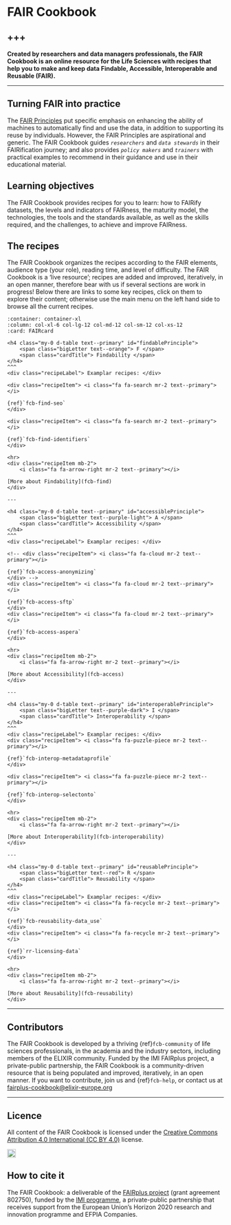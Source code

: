 # FAIR Cookbook
+++
---

**Created by researchers and data managers professionals, the FAIR Cookbook is an online resource for the Life Sciences with recipes that help you to make and keep data Findable, Accessible, Interoperable and Reusable (FAIR).**

---

<!-- ## The official site -->

<!-- Visit [https://fairplus.github.io/the-fair-cookbook](https://fairplus.github.io/the-fair-cookbook) to see the web friendly **work-in-progress** version of the **FAIR Cookbook**.

🛢️🚧 **This project is still in early phase and this is work in progress** 🚧🛢️
 -->


<!--
## The FAIR Cookbook overview

* The FAIR Cookbook is an activity of the [FAIRplus project](https://fairplus-project.eu/) funded by the [Innovative Medicine Initiative (IMI)](https://www.imi.europa.eu)  
 <img src="/the-fair-cookbook/_static/images/logo/imi-logo-fairplus-v1.png" alt="drawing" style="width:60px;" border="1px solid black" align="top" />  under grant agreement #802750 (2019-22).
* The FAIR Cookbook is a project aiming at collating protocols for making data FAIR and provide examples of IMI dataset FAIRification.
* The FAIR Cookbook is open source and licensed under CC-BY-4.0
* The FAIR Cookbook is written using Markdown and deployed using `jupyter-book`
* the FAIR Cookbook is hosted on github. The repository hosts  documentation, known as `FAIR recipes`, and supporting code in the form of `jupyter notebooks` about **`FAIRification processes`** and the content will be released regularly (quarterly) in order to reflect the progress made by the project and the various working groups, which bring together `academic` and `industry` partners.
-->

## Turning FAIR into practice

The [FAIR Principles](https://doi.org/10.1038/sdata.2016.18) put specific emphasis on enhancing the ability of machines to automatically find and use the data, in addition to supporting its reuse by individuals. However, the FAIR Principles are aspirational and generic. The FAIR Cookbook guides *`researchers`* and *`data stewards`* in their FAIRification journey; and also provides *`policy makers`* and *`trainers`* with practical examples to recommend in their guidance and use in their educational material. 

<!-- 
## Persona-based content browsing

🚧 **This section is under development** 🚧 


````{panels}
:container: container-lg pb-3
:column: col-lg-3 col-md-4 col-sm-6 col-xs-12 p-1
:card: rounded

<i class="fab fa-github-alt fa-3x" style="color:#fc7a4a;"></i>
^^^
<h4><b>Helmut</b></h4>
<p>Architect & Engineer</p>
---

<i class="fas fa-cog fa-2x" style="color:#fc7a4a;"></i>
^^^
<h4><b>Jean</b></h4>
<p>Data Scientist</p>
---

<i class="fa fa-check-circle fa-2x" style="color:#fc7a4a;"></i>
^^^
<h4><b>Fulvia</b></h4>
<p>Data Curator</p>
---
<i class="fa fa-user-md fa-2x" style="color:#fc7a4a;"></i>
^^^
<h4><b>Wang Ju</b></h4>
<p>Head of Clinical Research</p>

````
-->


<!-- 
<div class="row">
  <div class="column">
	<div class="card">
	  <div class="container">
	  	<i class="fab fa-github-alt fa-2x" style="color:#fc7a4a;"></i>
	    <h4><b>Helmut</b></h4>
	    <p>Architect & Engineer</p>
	  </span>
	</span>
  </span>
  <div class="column">
	<div class="card">
	  <div class="container">
	 	<i class="fa fa-cog fa-2x" style="color:#fc7a4a;"></i>
	    <h4><b>Jean</b></h4>
	    <p>Data Scientist</p>
	  </span>
	</span>
  </span>  
  <div class="column">
	<div class="card">
	  <div class="container">
	  	<i class="fa fa-check-circle fa-2x" style="color:#fc7a4a;"></i>
	    <h4><b>Fulvia</b></h4>
	    <p>Data Curator</p>
	  </span>
	</span>
  </span>
  <div class="column">
	<div class="card">
	  <div class="container">
	  	<i class="fa fa-user-md fa-2x" style="color:#fc7a4a;"></i>
	    <h4><b>Wang Ju</b></h4>
	    <p>Head of Clinical Research</p>
	  </span>
	</span>
  </span>
</span>
 -->
<!-- 
<div class="cards-container">
  <div class="card-container">
    <div class="card">
      <div class="front">
	  	<i class="fa fa-github-alt fa-2x" style="color:#300861;"></i>
	    <h4><b>Helmut Entwikgung</b></h4>
	    <p color="#300861">Architect & Engineer</p>
      </span>
      <div class="back">
	  	<i class="fa fa-user-md fa-2x" style="color:#300861;"></i>
	    <h4 color="white"><b>Wang Ju Fong</b></h4>
	    <span>
 		<img class="imageez" src="./images/userjourney.svg" alt="drawing" style="width:1100px;" border="1" color="black" align="top" />
		</span>
	    <p color="#300861">Head of Clinical Research</p>
      </span>
    </span>
</span>

<div class="cards-container">
   <div class="card-container">
    <div class="card">
      <div class="front">
	  	<i class="fa fa-github-alt fa-2x" style="color:#300861;"></i>
	    <h4><b>Helmut Entwikgung</b></h4>
	    <p>Architect & Engineer</p>
      </span>
      <div class="back">
	  	<i class="fa fa-user-md fa-2x" style="color:#300861;"></i>
	    <h4 color="#300861"><b>Wang Ju Fong</b></h4>
	    <p color="#300861">Head of Clinical Research</p>
      </span>
    </span>
  </span>
</span> -->




## Learning objectives

The FAIR Cookbook provides recipes for you to learn: how to FAIRify datasets, the levels and indicators of FAIRness, the maturity model, the technologies, the tools and the standards available, as well as the skills required, and the challenges, to achieve and improve FAIRness.

<!-- Learn how to FAIRify a number of exemplar IMI datasets, putting the FAIR principles in practices; learn about levels and indicators of FAIRness; the maturity model, the technologies and tools available to assess and improve FAIRness; learn about the skills required, as well as the challenges.  -->


<!-- ## The FAIRification Process

````{panels}
:container: container-lg pb-3
:column: col-lg-12 p-2
:card: rounded
<span>
 <img class="imageez" src="../_static/images/userjourney.svg" alt="drawing" style="width:1100px;" border="1" color="black" align="top" onclick="window.open('../_static/images/userjourney.svg', '_blank');" />
</span>
````
 -->


## The recipes


The FAIR Cookbook organizes the recipes according to the FAIR elements, audience type (your role), reading time, and level of difficulty. The FAIR Cookbook is a ‘live resource’; recipes are added and improved, iteratively, in an open manner, therefore bear with us if several sections are work in progress!
Below there are links to some key recipes, click on them to explore their content; otherwise use the main menu on the left hand side to browse all the current recipes. 


````{panels}
:container: container-xl
:column: col-xl-6 col-lg-12 col-md-12 col-sm-12 col-xs-12
:card: FAIRcard

<h4 class="my-0 d-table text--primary" id="findablePrinciple">
    <span class="bigLetter text--orange"> F </span> 
    <span class="cardTitle"> Findability </span>
</h4>
^^^
<div class="recipeLabel"> Examplar recipes: </div>

<div class="recipeItem"> <i class="fa fa-search mr-2 text--primary"></i>

{ref}`fcb-find-seo` 
</div>
 
<div class="recipeItem"> <i class="fa fa-search mr-2 text--primary"></i>

{ref}`fcb-find-identifiers`
</div>

<hr>
<div class="recipeItem mb-2">
    <i class="fa fa-arrow-right mr-2 text--primary"></i>
    
[More about Findability](fcb-find)    
</div>

---

<h4 class="my-0 d-table text--primary" id="accessiblePrinciple">
    <span class="bigLetter text--purple-light"> A </span> 
    <span class="cardTitle"> Accessibility </span>
</h4>
^^^
<div class="recipeLabel"> Examplar recipes: </div>

<!-- <div class="recipeItem"> <i class="fa fa-cloud mr-2 text--primary"></i>

{ref}`fcb-access-anonymizing`
</div> -->
<div class="recipeItem"> <i class="fa fa-cloud mr-2 text--primary"></i>

{ref}`fcb-access-sftp`
</div>
<div class="recipeItem"> <i class="fa fa-cloud mr-2 text--primary"></i>

{ref}`fcb-access-aspera`
</div>

<hr>
<div class="recipeItem mb-2">
    <i class="fa fa-arrow-right mr-2 text--primary"></i>
    
[More about Accessibility](fcb-access)    
</div>

---

<h4 class="my-0 d-table text--primary" id="interoperablePrinciple">
    <span class="bigLetter text--purple-dark"> I </span> 
    <span class="cardTitle"> Interoperability </span>
</h4>
^^^
<div class="recipeLabel"> Examplar recipes: </div>
<div class="recipeItem"> <i class="fa fa-puzzle-piece mr-2 text--primary"></i>

{ref}`fcb-interop-metadataprofile`
</div>

<div class="recipeItem"> <i class="fa fa-puzzle-piece mr-2 text--primary"></i>

{ref}`fcb-interop-selectonto`
</div>

<hr>
<div class="recipeItem mb-2">
    <i class="fa fa-arrow-right mr-2 text--primary"></i>
    
[More about Interoperability](fcb-interoperability)    
</div>

---

<h4 class="my-0 d-table text--primary" id="reusablePrinciple">
    <span class="bigLetter text--red"> R </span> 
    <span class="cardTitle"> Reusability </span>
</h4>
^^^
<div class="recipeLabel"> Examplar recipes: </div>
<div class="recipeItem"> <i class="fa fa-recycle mr-2 text--primary"></i>

{ref}`fcb-reusability-data_use`
</div>
<div class="recipeItem"> <i class="fa fa-recycle mr-2 text--primary"></i>

{ref}`rr-licensing-data`
</div>

<hr>
<div class="recipeItem mb-2">
    <i class="fa fa-arrow-right mr-2 text--primary"></i>
    
[More about Reusability](fcb-reusability)    
</div>
````


<!-- 

<div class="row">
  <div class="column">
	<div class="card">
	  <div class="container">
	  	<i class="fa fa-search fa-2x" style="color:#fc7a4a;"></i>
	    <h4><b>FINDABILITY</b></h4>
	    <p>TODO: add text here</p>
	  </span>
	</span>
  </span>
  <div class="column">
	<div class="card">
	  <div class="container">
	 	<i class="fa fa-cog fa-lg" style="color:#fc7a4a;"></i>
	    <h4><b>Search Engine Optimitization</b></h4>
	    <p>TODO: add text here</p>
	  </span>
	</span>
  </span>  
  <div class="column">
	<div class="card">
	  <div class="container">
	  	<i class="fa fa-cog fa-lg" style="color:#fc7a4a;"></i>
	  	<br/>
	    <h4><b>Open Archive Deposition</b></h4>
	    <p>TODO: add text here </p>
	  </span>
	</span>
  </span>
  <div class="column">
	<div class="card">
	  <div class="container">
	  	<i class="fa fa-cog fa-lg" style="color:#fc7a4a;"></i>
	    <h4><b>Annotation</b></h4>
	    <p>TODO: add text here</p>
	  </span>
	</span>
 </span>
</span>
<span> 
<div class="row">

  <div class="column">
	<div class="card">
	  <div class="container">
	  	<i class="fa fa-cloud fa-2x" style="color:#8038d1;"></i>
	    <h4><b>ACCESSIBILITY</b></h4>
	    <p>TODO: add text here</p>
	  </span>
	</span>
  </span>
  <div class="column">
	<div class="card">
	  <div class="container">
	 	<i class="fa fa-cog fa-lg" style="color:#8038d1;"></i>
	    <h4><b>Access condition</b></h4>
	    <p>TODO: add text here</p>
	  </span>
	</span>
  </span>  
  <div class="column">
	<div class="card">
	  <div class="container">
	  	<i class="fa fa-cog fa-lg" style="color:#8038d1;"></i>
	    <h4><b>License selection</b></h4>
	    <p>TODO: add text here</p>
	  </span>
	</span>
  </span>
  <div class="column">
	<div class="card">
	  <div class="container">
	  	<i class="fa fa-cog fa-lg" style="color:#8038d1;"></i>
	    <h4><b>Standards</b></h4>
	    <p>TODO: add text here</p>
	  </span>
	</span>
  </span>
</span>

<div class="row">

  <div class="column">
	<div class="card">
	  <div class="container">
	  	<i class="fa fa-puzzle-piece fa-2x" style="color:#300861;"></i>
	    <h4><b>INTEROPERABILITY</b></h4>
	    <p>TODO: add text here</p>
	  </span>
	</span>
  </span>
  <div class="column">
	<div class="card">
	  <div class="container">
	 	<i class="fa fa-cog fa-lg" style="color:#300861;"></i>
	    <h4><b>Metadata Standards</b></h4>
	    <p>TODO: add text here</p>
	  </span>
	</span>
  </span>  
  <div class="column">
	<div class="card">
	  <div class="container">
	  	<i class="fa fa-cog fa-lg" style="color:#300861;"></i>
	    <h4><b>Open Syntax</b></h4>
	    <p>TODO: add text here</p>
	  </span>
	</span>
  </span>
  <div class="column">
	<div class="card">
	  <div class="container">
	  	<i class="fa fa-cog fa-lg" style="color:#300861;"></i>
	    <h4><b>Ontology</b></h4>
	    <p>TODO: add text here</p>
	  </span>
	</span>
  </span>
 </span>

<div class="row">

  <div class="column">
	<div class="card">
	  <div class="container">
	  	<i class="fa fa-recycle fa-2x" style="color:#7e0038;"></i>
	    <h4><b>REUSABILITY</b></h4>
	    <p>TODO: add text here</p>
	  </span>
	</span>
  </span>
  <div class="column">
	<div class="card">
	  <div class="container">
	 	<i class="fa fa-cog fa-lg" style="color:#7e0038;"></i>
	    <h4><b>Standards</b></h4>
	    <p>TODO: add text here</p>
	  </span>
	</span>
  </span>  
  <div class="column">
	<div class="card">
	  <div class="container">
	  	<i class="fa fa-cog fa-lg" style="color:#7e0038;"></i>
	    <h4><b>Ontology</b></h4>
	    <p>TODO: add text here</p>
	  </span>
	</span>
  </span>
  <div class="column">
	<div class="card">
	  <div class="container">
	  	<i class="fa fa-cog fa-lg" style="color:#7e0038;"></i>
	    <h4><b>SMART API</b></h4>
	    <p>TODO: add text here</p>
	  </span>
	</span>
  </span>
</span>
 
 -->






___

<!-- ![](/cookbook-dev/assets/images//logo/imi-logo-fairplus-v1.png 50px) -->


## Contributors

The FAIR Cookbook is developed by a thriving {ref}`fcb-community` of life sciences professionals, in the academia and the industry sectors, including members of the ELIXIR community. Funded by the IMI FAIRplus project, a private-public partnership, the FAIR Cookbook is a community-driven resource that is being populated and improved, iteratively, in an open manner. If you want to contribute, join us and {ref}`fcb-help`, or contact us at [fairplus-cookbook@elixir-europe.org](mailto:fairplus-cookbook@elixir-europe.org)


<!-- 
### Editorial Board

```{dropdown} <div class="text--purple-dark" style="font-size:1.3rem">See the Board</h4>
| Name                                                                                                                                                                            | Orcid                                                                                                         | Affiliation              | Type                                                                              |                                                              Elixir Node                                                              |
|---------------------------------------------------------------------------------------------------------------------------------------------------------------------------------|---------------------------------------------------------------------------------------------------------------|--------------------------|-----------------------------------------------------------------------------------|:-------------------------------------------------------------------------------------------------------------------------------------:|
| <div class="firstCol"><a target="_blank" href='https://github.com/sgtp'><img class='avatar-style' src='https://avatars.githubusercontent.com/sgtp'></img><div class="d-block">Andrea Splendiani</div></a></div>                           | <a target="_blank" href='https://orcid.org/0000-0002-3201-9617'><i class='fab fa-orcid fa-2x text--orange'></i></a> | Novartis AG              | <i class="fas fa-industry fa-1x text--purple-light" alt="EFPIA"></i>          |                                                                                                                                       |
| <div class="firstCol"><a target="_blank" href='https://github.com/robertgiessmann'><img class='avatar-style' src='https://avatars.githubusercontent.com/robertgiessmann'></img><div class="d-block">Robert Giessmann</div></a> </div>      | <a target="_blank" href='https://orcid.org/0000-0002-0254-1500'><i class='fab fa-orcid fa-2x text--orange'></i></a> | Bayer AG                 | <i class="fas fa-industry fa-1x text--purple-light" alt="EFPIA"></i>          |                                                                                                                                       |
| <div class="firstCol"><a target="_blank" href='https://github.com/tburdett'><img class='avatar-style' src='https://avatars.githubusercontent.com/tburdett'></img><div class="d-block">Tony Burdett</div></a>       </div>                  | <a target="_blank" href='https://orcid.org/0000-0002-2513-5396'><i class='fab fa-orcid fa-2x text--orange'></i></a> | EMBL-EBI                 | <i class="fas fa-graduation-cap fa-1x text--orange" alt="Academic"></i> | <img class='elixir-style' src='/the-fair-cookbook/_static/images/logo/Elixir/ELIXIR-UK.svg' ></img> |
| <div class="firstCol"><a target="_blank" href='https://github.com/weiguUL'><img class='avatar-style' src='https://avatars.githubusercontent.com/weiguUL'></img><div class="d-block">Wei Gu</div></a>          </div>                       | <a target="_blank" href='https://orcid.org/0000-0003-3951-6680'><i class='fab fa-orcid fa-2x text--orange'></i></a> | University of Luxembourg | <i class="fas fa-graduation-cap fa-1x text--orange" alt="Academic"></i> | <img class='elixir-style' src='/the-fair-cookbook/_static/images/logo/Elixir/ELIXIR-LU.svg' ></img> |
| <div class="firstCol"><a target="_blank" href='https://github.com/proccaserra'><img class='avatar-style' src='https://avatars.githubusercontent.com/proccaserra'></img><div class="d-block">Philippe Rocca-Serra</div></a>  </div>         | <a target="_blank" href='https://orcid.org/0000-0001-9853-5668'><i class='fab fa-orcid fa-2x text--orange'></i></a> | University of Oxford     | <i class="fas fa-graduation-cap fa-1x text--orange" alt="Academic"></i> | <img class='elixir-style' src='/the-fair-cookbook/_static/images/logo/Elixir/ELIXIR-UK.svg' ></img> |
| <div class="firstCol"><a target="_blank" href='https://github.com/susannasansone'><img class='avatar-style' src='https://avatars.githubusercontent.com/susannasansone'></img><div class="d-block">Susanna-Assunta Sansone</div></a> </div> | <a target="_blank" href='https://orcid.org/0000-0001-5306-5690'><i class='fab fa-orcid fa-2x text--orange'></i></a> | University of Oxford     | <i class="fas fa-graduation-cap fa-1x text--orange" alt="Academic"></i> | <img class='elixir-style' src='/the-fair-cookbook/_static/images/logo/Elixir/ELIXIR-UK.svg' ></img> |


```



### Table of Contributors

```{dropdown} <div class="text--purple-dark" style="font-size:1.3rem">See the Cookbook Contributors</h4>
| Name                                                                                                                                                                            | Orcid                                                                                                         | Affiliation                     | Type                                                                              |
|---------------------------------------------------------------------------------------------------------------------------------------------------------------------------------|---------------------------------------------------------------------------------------------------------------|---------------------------------|-----------------------------------------------------------------------------------|
| <div class="firstCol"><img class='avatar-style' src='https://avatars.githubusercontent.com/no_github'></img><div class="d-block">Chuang Kee Ong</div></div>             </div>                                                   |                                                                                                               | Astra-Zeneca                    | <i class="fas fa-industry fa-1x text--purple-light" alt="EFPIA"></i>          |
| <div class="firstCol"><img class='avatar-style' src='https://avatars.githubusercontent.com/no_github'></img><div class="d-block">Colin Wood</div>                   </div>                                                 |                                                                                                               | Astra-Zeneca                    | <i class="fas fa-industry fa-1x text--purple-light" alt="EFPIA"></i>          |
| <div class="firstCol"><img class='avatar-style' src='https://avatars.githubusercontent.com/no_github'></img><div class="d-block">Ola Engkvist</div>                  </div>                                               | <a target="_blank" href='https://orcid.org/0000-0003-4970-6461'><i class='fab fa-orcid fa-2x text--orange'></i></a> | Astra-Zeneca                    | <i class="fas fa-industry fa-1x text--purple-light" alt="EFPIA"></i>          |
| <div class="firstCol"><img class='avatar-style' src='https://avatars.githubusercontent.com/no_github'></img><div class="d-block">Ratnesh Sahay</div>                </div>                                                 |                                                                                                               | Astra-Zeneca                    | <i class="fas fa-industry fa-1x text--purple-light" alt="EFPIA"></i>          |
| <div class="firstCol"><img class='avatar-style' src='https://avatars.githubusercontent.com/no_github'></img><div class="d-block">Tom Plasterer</div>                     </div>                                            |                                                                                                               | Astra-Zeneca                    | <i class="fas fa-industry fa-1x text--purple-light" alt="EFPIA"></i>          |
| <div class="firstCol"><img class='avatar-style' src='https://avatars.githubusercontent.com/no_github'></img><div class="d-block">David Henderson</div>                         </div>                                      | <a target="_blank" href='https://orcid.org/0000-0002-6433-200X'><i class='fab fa-orcid fa-2x text--orange'></i></a> | Bayer AG                        | <i class="fas fa-industry fa-1x text--purple-light" alt="EFPIA"></i>          |
| <div class="firstCol"><a target="_blank" href='https://github.com/robertgiessmann'><img class='avatar-style' src='https://avatars.githubusercontent.com/robertgiessmann'></img><div class="d-block">Robert Giessmann</div></a>   </div>    | <a target="_blank" href='https://orcid.org/0000-0002-0254-1500'><i class='fab fa-orcid fa-2x text--orange'></i></a> | Bayer AG                        | <i class="fas fa-industry fa-1x text--purple-light" alt="EFPIA"></i>          |
| <div class="firstCol"><a target="_blank" href='https://github.com/kdauth'><img class='avatar-style' src='https://avatars.githubusercontent.com/kdauth'></img><div class="d-block">Kurt Dauth</div></a>                    </div>           |                                                                                                               | Boehringer-Ingelheim AG         | <i class="fas fa-industry fa-1x text--purple-light" alt="EFPIA"></i>          |
| <div class="firstCol"><img class='avatar-style' src='https://avatars.githubusercontent.com/no_github'></img><div class="d-block">Karsten Quast</div>                                                      </div>           |                                                                                                               | Boehringer-Ingelheim AG         | <i class="fas fa-industry fa-1x text--purple-light" alt="EFPIA"></i>          |
| <div class="firstCol"><a target="_blank" href='https://github.com/ereynrs'><img class='avatar-style' src='https://avatars.githubusercontent.com/ereynrs'></img><div class="d-block">Emiliano Reynares</div></a>         </div>             | <a target="_blank" href='https://orcid.org/0000-0002-5109-3716'><i class='fab fa-orcid fa-2x text--orange'></i></a> | Boehringer-Ingelheim AG         | <i class="fas fa-industry fa-1x text--purple-light" alt="EFPIA"></i>          |
| <div class="firstCol"><a target="_blank" href='https://github.com/sedlyarov'><img class='avatar-style' src='https://avatars.githubusercontent.com/sedlyarov'></img><div class="d-block">Vitaly Sedlyarov</div></a>       </div>            | <a target="_blank" href='https://orcid.org/0000-0002-9872-3535'><i class='fab fa-orcid fa-2x text--orange'></i></a> | Boehringer-Ingelheim AG         | <i class="fas fa-industry fa-1x text--purple-light" alt="EFPIA"></i>          |
| <div class="firstCol"><a target="_blank" href='https://github.com/evaMart'><img class='avatar-style' src='https://avatars.githubusercontent.com/EvaMart'></img><div class="d-block">Eva Marin del Pico</div></a>         </div>            | <a target="_blank" href='https://orcid.org/0000-0001-8324-2897'><i class='fab fa-orcid fa-2x text--orange'></i></a> | Barcelona Supercomputing Centre | <i class="fas fa-graduation-cap fa-1x text--orange" alt="Academic"></i> |
| <div class="firstCol"><a target="_blank" href='https://github.com/scapella'><img class='avatar-style' src='https://avatars.githubusercontent.com/scapella'></img><div class="d-block">Salvador Capella Gutierrez</div></a>  </div>          | <a target="_blank" href='https://orcid.org/0000-0002-0309-604X'><i class='fab fa-orcid fa-2x text--orange'></i></a> | Barcelona Supercomputing Centre | <i class="fas fa-graduation-cap fa-1x text--orange" alt="Academic"></i> |
| <div class="firstCol"><a target="_blank" href='https://github.com/HEHurst'><img class='avatar-style' src='https://avatars.githubusercontent.com/HEHurst'></img><div class="d-block">Hannah Hurst</div></a>             </div>              |                                                                                                               | EMBL-EBI                        | <i class="fas fa-graduation-cap fa-1x text--orange" alt="Academic"></i> |
| <div class="firstCol"><a target="_blank" href='https://github.com/fuqix'><img class='avatar-style' src='https://avatars.githubusercontent.com/fuqix'></img><div class="d-block">Fuqi Xu</div></a>                     </div>               | <a target="_blank" href='https://orcid.org/0000-0002-5923-3859'><i class='fab fa-orcid fa-2x text--orange'></i></a> | EMBL-EBI                        | <i class="fas fa-graduation-cap fa-1x text--orange" alt="Academic"></i> |
| <div class="firstCol"><a target="_blank" href='https://github.com/mcourtot'><img class='avatar-style' src='https://avatars.githubusercontent.com/mcourtot'></img><div class="d-block">Melanie Courtot</div></a>         </div>             | <a target="_blank" href='https://orcid.org/0000-0002-9551-6370'><i class='fab fa-orcid fa-2x text--orange'></i></a> | EMBL-EBI                        | <i class="fas fa-graduation-cap fa-1x text--orange" alt="Academic"></i> |
| <div class="firstCol"><a target="_blank" href='https://github.com/tburdett'><img class='avatar-style' src='https://avatars.githubusercontent.com/tburdett'></img><div class="d-block">Tony Burdett</div></a>      </div>                   | <a target="_blank" href='https://orcid.org/0000-0002-2513-5396'><i class='fab fa-orcid fa-2x text--orange'></i></a> | EMBL-EBI                        | <i class="fas fa-graduation-cap fa-1x text--orange" alt="Academic"></i> |
| <div class="firstCol"><a target="_blank" href='https://github.com/agiani99'><img class='avatar-style' src='https://avatars.githubusercontent.com/agiani99'></img><div class="d-block">Andrea Zaliani</div></a>    </div>                   | <a target="_blank" href='https://orcid.org/0000-0002-1740-8390'><i class='fab fa-orcid fa-2x text--orange'></i></a> | Fraunhofer Institute            | <i class="fas fa-graduation-cap fa-1x text--orange" alt="Academic"></i> |
| <div class="firstCol"><img class='avatar-style' src='https://avatars.githubusercontent.com/no_github'></img><div class="d-block">Andreas Pippow</div>                                             </div>                   | <a target="_blank" href='https://orcid.org/0000-0003-1301-2580'><i class='fab fa-orcid fa-2x text--orange'></i></a> | Fraunhofer Institute            | <i class="fas fa-graduation-cap fa-1x text--orange" alt="Academic"></i> |
| <div class="firstCol"><img class='avatar-style' src='https://avatars.githubusercontent.com/no_github'></img><div class="d-block">Franziska Kroh</div>                                     </div>                           |                                                                                                               | Fraunhofer Institute            | <i class="fas fa-graduation-cap fa-1x text--orange" alt="Academic"></i> |
| <div class="firstCol"><img class='avatar-style' src='https://avatars.githubusercontent.com/no_github'></img><div class="d-block">Gesa Witt</div>                                            </div>                         | <a target="_blank" href='https://orcid.org/0000-0003-2344-706X'><i class='fab fa-orcid fa-2x text--orange'></i></a> | Fraunhofer Institute            | <i class="fas fa-graduation-cap fa-1x text--orange" alt="Academic"></i> |
| <div class="firstCol"><img class='avatar-style' src='https://avatars.githubusercontent.com/no_github'></img><div class="d-block">Manfred Kohler</div>                                    </div>                            |                                                                                                               | Fraunhofer Institute            | <i class="fas fa-graduation-cap fa-1x text--orange" alt="Academic"></i> |
| <div class="firstCol"><a target="_blank" href='https://github.com/oyadenizbeyan'><img class='avatar-style' src='https://avatars.githubusercontent.com/oyadenizbeyan'></img><div class="d-block">Oya Deniz Beyan</div></a>   </div>         | <a target="_blank" href='https://orcid.org/0000-0001-7611-3501'><i class='fab fa-orcid fa-2x text--orange'></i></a> | Fraunhofer Institute            | <i class="fas fa-graduation-cap fa-1x text--orange" alt="Academic"></i> |
| <div class="firstCol"><img class='avatar-style' src='https://avatars.githubusercontent.com/no_github'></img><div class="d-block">Philip Gribbon</div>                                    </div>                            | <a target="_blank" href='https://orcid.org/0000-0001-7655-2459'><i class='fab fa-orcid fa-2x text--orange'></i></a> | Fraunhofer Institute            | <i class="fas fa-graduation-cap fa-1x text--orange" alt="Academic"></i> |
| <div class="firstCol"><img class='avatar-style' src='https://avatars.githubusercontent.com/no_github'></img><div class="d-block">Ashni Sedani</div>                                            </div>                      | <a target="_blank" href='https://orcid.org/0000-0002-2424-3483'><i class='fab fa-orcid fa-2x text--orange'></i></a> | GSK                             | <i class="fas fa-industry fa-1x text--purple-light" alt="EFPIA"></i>          |
| <div class="firstCol"><img class='avatar-style' src='https://avatars.githubusercontent.com/no_github'></img><div class="d-block">George Papadotas</div>                                </div>                              |                                                                                                               | GSK                             | <i class="fas fa-industry fa-1x text--purple-light" alt="EFPIA"></i>          |
| <div class="firstCol"><a target="_blank" href='https://github.com/PeterWoollard'><img class='avatar-style' src='https://avatars.githubusercontent.com/PeterWoollard'></img><div class="d-block">Peter Woollard</div></a>  </div>           | <a target="_blank" href='https://orcid.org/0000-0002-7654-6902'><i class='fab fa-orcid fa-2x text--orange'></i></a> | GSK                             | <i class="fas fa-industry fa-1x text--purple-light" alt="EFPIA"></i>          |
| <div class="firstCol"><a target="_blank" href='https://github.com/AlasdairGray'><img class='avatar-style' src='https://avatars.githubusercontent.com/AlasdairGray'></img><div class="d-block">Alasdair J G Gray</div></a>  </div>          | <a target="_blank" href='https://orcid.org/0000-0002-5711-4872'><i class='fab fa-orcid fa-2x text--orange'></i></a> | Heriot Watt University          | <i class="fas fa-graduation-cap fa-1x text--orange" alt="Academic"></i> |
| <div class="firstCol"><a target="_blank" href='https://github.com/petrospaps'><img class='avatar-style' src='https://avatars.githubusercontent.com/petrospaps'></img><div class="d-block">Petros Papadopoulos</div></a>     </div>         |                                                                                                               | Heriot Watt University          | <i class="fas fa-graduation-cap fa-1x text--orange" alt="Academic"></i> |
| <div class="firstCol"><a target="_blank" href='https://github.com/JolandaS'><img class='avatar-style' src='https://avatars.githubusercontent.com/JolandaS'></img><div class="d-block">Jolanda Strubel</div></a>           </div>           |                                                                                                               | The Hyve                        | <i class="fas fa-project-diagram fa-1x" style="color:#300861;" alt="SME"></i>     |
| <div class="firstCol"><img class='avatar-style' src='https://avatars.githubusercontent.com/no_github'></img><div class="d-block">Emma Vos</div>                                                                  </div>    | <a target="_blank" href='https://orcid.org/0000-0002-8589-0609'><i class='fab fa-orcid fa-2x text--orange'></i></a> | The Hyve                        | <i class="fas fa-project-diagram fa-1x" style="color:#300861;" alt="SME"></i>     |
| <div class="firstCol"><a target="_blank" href='https://github.com/eelkevanderhorst'><img class='avatar-style' src='https://avatars.githubusercontent.com/eelkevanderhorst'></img><div class="d-block">Eelke van den Horst</div></a> </div> | <a target="_blank" href='https://orcid.org/0000-0002-8777-5612'><i class='fab fa-orcid fa-2x text--orange'></i></a> | The Hyve                        | <i class="fas fa-project-diagram fa-1x" style="color:#300861;" alt="SME"></i>     |
| <div class="firstCol"><a target="_blank" href='https://github.com/keesvanbochove'><img class='avatar-style' src='https://avatars.githubusercontent.com/keesvanbochove'></img><div class="d-block">Kees van Bochove</div></a>        </div> |                                                                                                               | The Hyve                        | <i class="fas fa-project-diagram fa-1x" style="color:#300861;" alt="SME"></i>     |
| <div class="firstCol"><a target="_blank" href='https://github.com/iemam'><img class='avatar-style' src='https://avatars.githubusercontent.com/iemam'></img><div class="d-block">Ibrahim Emam</div></a>                         </div>     | <a target="_blank" href='https://orcid.org/0000-0002-7561-2787'><i class='fab fa-orcid fa-2x text--orange'></i></a> | Imperial College London         | <i class="fas fa-graduation-cap fa-1x text--orange" alt="Academic"></i> |
| <div class="firstCol"><a target="_blank" href='https://github.com/fra82'><img class='avatar-style' src='https://avatars.githubusercontent.com/fra82'></img><div class="d-block">Francesco Ronzano</div></a>                    </div>      | <a target="_blank" href='https://orcid.org/0000-0001-5037-9061'><i class='fab fa-orcid fa-2x text--orange'></i></a> | IMIM                            | <i class="fas fa-graduation-cap fa-1x text--orange" alt="Academic"></i> |
| <div class="firstCol"><img class='avatar-style' src='https://avatars.githubusercontent.com/no_github'></img><div class="d-block">Laura Furlong</div>                                                          </div>       | <a target="_blank" href='https://orcid.org/0000-0002-9383-528X'><i class='fab fa-orcid fa-2x text--orange'></i></a> | IMIM                            | <i class="fas fa-graduation-cap fa-1x text--orange" alt="Academic"></i> |
| <div class="firstCol"><img class='avatar-style' src='https://avatars.githubusercontent.com/no_github'></img><div class="d-block">Herman Van Vlijmen</div>                                                    </div>        | <a target="_blank" href='https://orcid.org/0000-0002-1915-3141'><i class='fab fa-orcid fa-2x text--orange'></i></a> | Janssen                         | <i class="fas fa-industry fa-1x text--purple-light" alt="EFPIA"></i>          |
| <div class="firstCol"><img class='avatar-style' src='https://avatars.githubusercontent.com/no_github'></img><div class="d-block">Jean-Marc Neefs</div>                                                 </div>              |                                                                                                               | Janssen                         | <i class="fas fa-industry fa-1x text--purple-light" alt="EFPIA"></i>          |
| <div class="firstCol"><img class='avatar-style' src='https://avatars.githubusercontent.com/no_github'></img><div class="d-block">Paul Peeters</div>                                                </div>                  | <a target="_blank" href='https://orcid.org/0000-0001-9915-2933'><i class='fab fa-orcid fa-2x text--orange'></i></a> | Janssen                         | <i class="fas fa-industry fa-1x text--purple-light" alt="EFPIA"></i>          |
| <div class="firstCol"><a target="_blank" href='https://github.com/rverbeec'><img class='avatar-style' src='https://avatars.githubusercontent.com/rverbeec'></img><div class="d-block">Rudi Verbeeck</div></a>       </div>                | <a target="_blank" href='https://orcid.org/0000-0001-5445-6095'><i class='fab fa-orcid fa-2x text--orange'></i></a> | Janssen                         | <i class="fas fa-industry fa-1x text--purple-light" alt="EFPIA"></i>          |
| <div class="firstCol"><img class='avatar-style' src='https://avatars.githubusercontent.com/no_github'></img><div class="d-block">Scott Lusher</div>                                            </div>                      |                                                                                                               | Janssen                         | <i class="fas fa-industry fa-1x text--purple-light" alt="EFPIA"></i>          |
| <div class="firstCol"><a target="_blank" href='https://github.com/sgtp'><img class='avatar-style' src='https://avatars.githubusercontent.com/sgtp'></img><div class="d-block">Andrea Splendiani</div></a>       </div>                     | <a target="_blank" href='https://orcid.org/0000-0002-3201-9617'><i class='fab fa-orcid fa-2x text--orange'></i></a> | Novartis AG                     | <i class="fas fa-industry fa-1x text--purple-light" alt="EFPIA"></i>          |
| <div class="firstCol"><img class='avatar-style' src='https://avatars.githubusercontent.com/no_github'></img><div class="d-block">Dorothy Reilly</div>                                          </div>                      |                                                                                                               | Novartis AG                     | <i class="fas fa-industry fa-1x text--purple-light" alt="EFPIA"></i>          |
| <div class="firstCol"><a target="_blank" href='https://github.com/nicklynch'><img class='avatar-style' src='https://avatars.githubusercontent.com/nicklynch'></img><div class="d-block">Nick Lynch</div></a>      </div>                   | <a target="_blank" href='https://orcid.org/0000-0002-8997-5298'><i class='fab fa-orcid fa-2x text--orange'></i></a> | OpenPhacts                      | <i class="fas fa-project-diagram fa-1x" style="color:#300861;" alt="SME"></i>     |
| <div class="firstCol"><a target="_blank" href='https://github.com/ulo'><img class='avatar-style' src='https://avatars.githubusercontent.com/ulo'></img><div class="d-block">Ulrich Goldmann</div></a>             </div>                   | <a target="_blank" href='https://orcid.org/0000-0003-1120-6912'><i class='fab fa-orcid fa-2x text--orange'></i></a> | CEMM                            | <i class="fas fa-graduation-cap fa-1x text--orange" alt="Academic"></i> |
| <div class="firstCol"><img class='avatar-style' src='https://avatars.githubusercontent.com/no_github'></img><div class="d-block">Manuela Pruess</div>                                            </div>                    | <a target="_blank" href='https://orcid.org/0000-0002-6857-5543'><i class='fab fa-orcid fa-2x text--orange'></i></a> | SIB                             | <i class="fas fa-graduation-cap fa-1x text--orange" alt="Academic"></i> |
| <div class="firstCol"><img class='avatar-style' src='https://avatars.githubusercontent.com/no_github'></img><div class="d-block">Mark Ibberson</div>                                            </div>                     | <a target="_blank" href='https://orcid.org/0000-0003-3152-5670'><i class='fab fa-orcid fa-2x text--orange'></i></a> | SIB                             | <i class="fas fa-graduation-cap fa-1x text--orange" alt="Academic"></i> |
| <div class="firstCol"><a target="_blank" href='https://github.com/vioannid'><img class='avatar-style' src='https://avatars.githubusercontent.com/vioannid'></img><div class="d-block">Vassilios Ioannidis</div></a>   </div>               | <a target="_blank" href='https://orcid.org/0000-0002-4209-2578'><i class='fab fa-orcid fa-2x text--orange'></i></a> | SIB                             | <i class="fas fa-graduation-cap fa-1x text--orange" alt="Academic"></i> |
| <div class="firstCol"><a target="_blank" href='https://github.com/daniwelter'><img class='avatar-style' src='https://avatars.githubusercontent.com/daniwelter'></img><div class="d-block">Danielle Welter</div></a>   </div>               | <a target="_blank" href='https://orcid.org/0000-0003-1058-2668'><i class='fab fa-orcid fa-2x text--orange'></i></a> | University of Luxembourg        | <i class="fas fa-graduation-cap fa-1x text--orange" alt="Academic"></i> |
| <div class="firstCol"><a target="_blank" href='https://github.com/satagopam7'><img class='avatar-style' src='https://avatars.githubusercontent.com/satagopam7'></img><div class="d-block">Venkata P. Satagopam</div></a>     </div>         | <a target="_blank" href='https://orcid.org/0000-0002-6532-5880'><i class='fab fa-orcid fa-2x text--orange'></i></a> | University of Luxembourg        | <i class="fas fa-graduation-cap fa-1x text--orange" alt="Academic"></i> |
| <div class="firstCol"><a target="_blank" href='https://github.com/weiguUL'><img class='avatar-style' src='https://avatars.githubusercontent.com/weiguUL'></img><div class="d-block">Wei Gu</div></a>                    </div>             | <a target="_blank" href='https://orcid.org/0000-0003-3951-6680'><i class='fab fa-orcid fa-2x text--orange'></i></a> | University of Luxembourg        | <i class="fas fa-graduation-cap fa-1x text--orange" alt="Academic"></i> |
| <div class="firstCol"><a target="_blank" href='https://github.com/Chris-Evelo'><img class='avatar-style' src='https://avatars.githubusercontent.com/Chris-Evelo'></img><div class="d-block">Chris Evelo</div></a>      </div>             | <a target="_blank" href='https://orcid.org/0000-0002-5301-3142'><i class='fab fa-orcid fa-2x text--orange'></i></a> | University of Maastricht        | <i class="fas fa-graduation-cap fa-1x text--orange" alt="Academic"></i> |
| <div class="firstCol"><a target="_blank" href='https://github.com/egonw'><img class='avatar-style' src='https://avatars.githubusercontent.com/egonw'></img><div class="d-block">Egon Willighagen</div></a>           </div>                 | <a target="_blank" href='https://orcid.org/0000-0001-7542-0286'><i class='fab fa-orcid fa-2x text--orange'></i></a> | University of Maastricht        | <i class="fas fa-graduation-cap fa-1x text--orange" alt="Academic"></i> |
| <div class="firstCol"><a target="_blank" href='https://github.com/lucas-ubm'><img class='avatar-style' src='https://avatars.githubusercontent.com/lucas-ubm'></img><div class="d-block">Lucas Giovanni </div></a>    </div>               | <a target="_blank" href='https://orcid.org/0000-0001-6518-9535'><i class='fab fa-orcid fa-2x text--orange'></i></a> | University of Maastricht        | <i class="fas fa-graduation-cap fa-1x text--orange" alt="Academic"></i> |
| <div class="firstCol"><a target="_blank" href='https://github.com/carolegoble'><img class='avatar-style' src='https://avatars.githubusercontent.com/carolegoble'></img><div class="d-block">Carole Goble</div></a>   </div>                | <a target="_blank" href='https://orcid.org/0000-0003-1219-2137'><i class='fab fa-orcid fa-2x text--orange'></i></a> | University of Manchester        | <i class="fas fa-graduation-cap fa-1x text--orange" alt="Academic"></i> |
| <div class="firstCol"><a target="_blank" href='https://github.com/mfby4ea3'><img class='avatar-style' src='https://avatars.githubusercontent.com/mfby4ea3'></img><div class="d-block">Ebtisam Alharbi</div></a>       </div>              |                                                                                                               | University of Manchester        | <i class="fas fa-graduation-cap fa-1x text--orange" alt="Academic"></i> |
| <div class="firstCol"><a target="_blank" href='https://github.com/nsjuty'><img class='avatar-style' src='https://avatars.githubusercontent.com/nsjuty'></img><div class="d-block">Nick Juty</div></a>                </div>                | <a target="_blank" href='https://orcid.org/0000-0002-2036-8350'><i class='fab fa-orcid fa-2x text--orange'></i></a> | University of Manchester        | <i class="fas fa-graduation-cap fa-1x text--orange" alt="Academic"></i> |
| <div class="firstCol"><a target="_blank" href='https://github.com/terazus'><img class='avatar-style' src='https://avatars.githubusercontent.com/terazus'></img><div class="d-block">Dominique Batista</div></a>      </div>                | <a target="_blank" href='https://orcid.org/0000-0002-2109-489X'><i class='fab fa-orcid fa-2x text--orange'></i></a> | University of Oxford            | <i class="fas fa-graduation-cap fa-1x text--orange" alt="Academic"></i> |
| <div class="firstCol"><a target="_blank" href='https://github.com/proccaserra'><img class='avatar-style' src='https://avatars.githubusercontent.com/proccaserra'></img><div class="d-block">Philippe Rocca-Serra</div></a>   </div>        | <a target="_blank" href='https://orcid.org/0000-0001-9853-5668'><i class='fab fa-orcid fa-2x text--orange'></i></a> | University of Oxford            | <i class="fas fa-graduation-cap fa-1x text--orange" alt="Academic"></i> |
| <div class="firstCol"><a target="_blank" href='https://github.com/susannasansone'><img class='avatar-style' src='https://avatars.githubusercontent.com/susannasansone'></img><div class="d-block">Susanna-Assunta Sansone</div></a> </div> | <a target="_blank" href='https://orcid.org/0000-0001-5306-5690'><i class='fab fa-orcid fa-2x text--orange'></i></a> | University of Oxford            | <i class="fas fa-graduation-cap fa-1x text--orange" alt="Academic"></i> |
| <div><img class='avatar-style' src='https://avatars.githubusercontent.com/no_github'></img><div class="d-block">Alejandra Delfin Rossaro</div>                                                   </div>   | <a target="_blank" href='https://orcid.org/0000-0002-5423-4203'><i class='fab fa-orcid fa-2x text--orange'></i></a> | Universite Paul Sabatier        | <i class="fas fa-graduation-cap fa-1x text--orange" alt="Academic"></i> |
| <div><img class='avatar-style' src='https://avatars.githubusercontent.com/no_github'></img><div class="d-block">Anne Cambon-Thomsen</div>                                                     </div>      | <a target="_blank" href='https://orcid.org/0000-0001-8793-3644'><i class='fab fa-orcid fa-2x text--orange'></i></a> | Universite Paul Sabatier        | <i class="fas fa-graduation-cap fa-1x text--orange" alt="Academic"></i> |
```

 -->


---

## Licence

All content of the FAIR Cookbook is licensed under the [Creative Commons Attribution 4.0 International (CC BY 4.0)](https://creativecommons.org/licenses/by/4.0/) license. 

<a href="https://creativecommons.org/licenses/by/4.0/"><img src="https://mirrors.creativecommons.org/presskit/buttons/80x15/png/by.png" height="20"/></a>

## How to cite it

The FAIR Cookbook: a deliverable of the [FAIRplus project](https://fairplus-project.eu/) (grant agreement 802750), funded by the [IMI programme](https://www.imi.europa.eu), a private-public partnership that receives support from the European Union’s Horizon 2020 research and innovation programme and EFPIA Companies. 



